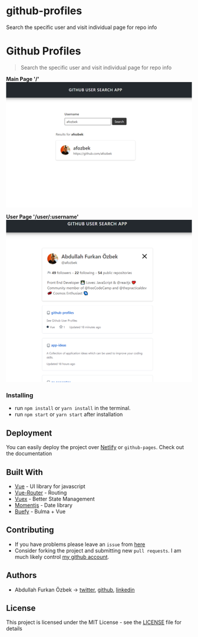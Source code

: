 # github-profiles

Search the specific user and visit individual page for repo info

# Github Profiles

> Search the specific user and visit individual page for repo info

**Main Page '/'**
![Main Page](assets/main-page.png)

**User Page '/user/:username'**
![User Page](assets/user-page.png)

### Installing

- run `npm install` or `yarn install` in the terminal.
- run `npm start` or `yarn start` after installation

## Deployment

You can easily deploy the project over [Netlify](https://www.netlify.com/) or `github-pages`. Check out the documentation

## Built With

- [Vue](https://vuejs.org/) - UI library for javascript
- [Vue-Router](https://router.vuejs.org/) - Routing
- [Vuex](https://vuex.vuejs.org/) - Better State Management
- [Momentjs](https://momentjs.com/) - Date library
- [Buefy](https://buefy.org/) - Bulma + Vue

## Contributing

- If you have problems please leave an `issue` from [here](https://github.com/afozbek/github-profiles/issues)
- Consider forking the project and submitting new `pull requests`. I am much likely control [my github account](https://github.com/afozbek).

## Authors

- Abdullah Furkan Özbek -> [twitter](https://twitter.com/afozbek_), [github](https://github.com/afozbek), [linkedin](https://linkedin.com/in/afozbek)

## License

This project is licensed under the MIT License - see the [LICENSE](LICENSE) file for details
